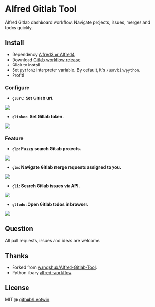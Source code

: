 # Alfred Gitlab Tool

Alfred Gitlab dashboard workflow. Navigate projects, issues, merges and todos quickly. 

## Install

- Dependency [Alfred3 or Alfred4](https://www.alfredapp.com/)
- Download [Gitlab workflow release](releases)
- Click to install
- Set `python2` interpreter variable. By default, it's `/usr/bin/python`.
- Profit!

### Configure

- **`glurl`: Set Gitlab url.**

![](./pic/glurl.png)

- **`gltoken`: Set Gitlab token.**

![](./pic/gltoken.png)

### Feature

- **`glp`: Fuzzy search Gitlab projects.**

![](./pic/glp.png)

- **`glm`: Navigate Gitlab merge requests assigned to you.**

![](./pic/glm.png)

- **`gli`: Search Gitlab issues via API.**

![](./pic/gli.png)

- **`gltodo`: Open Gitlab todos in browser.**

![](./pic/gltodo.png)

## Question

All pull requests, issues and ideas are welcome.

## Thanks

- Forked from [wangshub/Alfred-Gitlab-Tool](https://github.com/wangshub/Alfred-Gitlab-Tool).
- Python libary [alfred-workflow](http://www.deanishe.net/alfred-workflow/).

## License

MIT @ [github/Leofwin](https://github.com/Leofwin)
